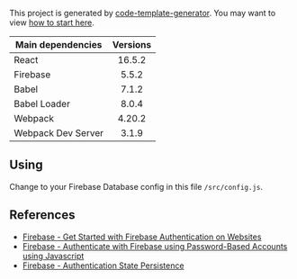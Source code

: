 This project is generated by [code-template-generator](https://www.npmjs.com/package/code-template-generator). You may want to view [how to start here](HOWTO.md).

|Main dependencies|Versions|
|---|:---:|
|React|16.5.2|
|Firebase|5.5.2|
|Babel|7.1.2|
|Babel Loader|8.0.4|
|Webpack|4.20.2|
|Webpack Dev Server|3.1.9|

## Using
Change to your Firebase Database config in this file `/src/config.js`.

## References
* [Firebase - Get Started with Firebase Authentication on Websites](https://firebase.google.com/docs/auth/web/start)
* [Firebase - Authenticate with Firebase using Password-Based Accounts using Javascript](https://firebase.google.com/docs/auth/web/password-auth)
* [Firebase - Authentication State Persistence](https://firebase.google.com/docs/auth/web/auth-state-persistence)